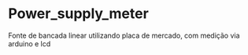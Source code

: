 # Power_supply_meter
Fonte de bancada linear utilizando placa de mercado, com medição via arduino e lcd
